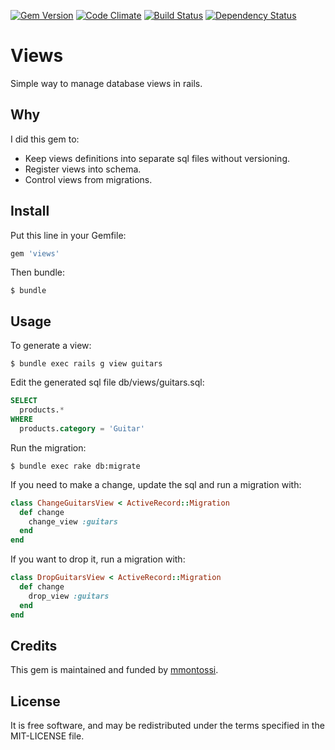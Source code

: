 [![Gem Version](https://badge.fury.io/rb/views.svg)](http://badge.fury.io/rb/views)
[![Code Climate](https://codeclimate.com/github/mmontossi/views/badges/gpa.svg)](https://codeclimate.com/github/mmontossi/views)
[![Build Status](https://travis-ci.org/mmontossi/views.svg)](https://travis-ci.org/mmontossi/views)
[![Dependency Status](https://gemnasium.com/mmontossi/views.svg)](https://gemnasium.com/mmontossi/views)

# Views

Simple way to manage database views in rails.

## Why

I did this gem to:

- Keep views definitions into separate sql files without versioning.
- Register views into schema.
- Control views from migrations.

## Install

Put this line in your Gemfile:
```ruby
gem 'views'
```

Then bundle:
```
$ bundle
```

## Usage

To generate a view:
```
$ bundle exec rails g view guitars
```

Edit the generated sql file db/views/guitars.sql:
```sql
SELECT
  products.*
WHERE
  products.category = 'Guitar'
```

Run the migration:
```
$ bundle exec rake db:migrate
```

If you need to make a change, update the sql and run a migration with:
```ruby
class ChangeGuitarsView < ActiveRecord::Migration
  def change
    change_view :guitars
  end
end
```

If you want to drop it, run a migration with:
```ruby
class DropGuitarsView < ActiveRecord::Migration
  def change
    drop_view :guitars
  end
end
```

## Credits

This gem is maintained and funded by [mmontossi](https://github.com/mmontossi).

## License

It is free software, and may be redistributed under the terms specified in the MIT-LICENSE file.
